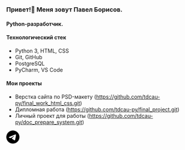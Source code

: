 ### Привет!👋 Меня зовут Павел Борисов.
#### Python-разработчик.

#### Технологический стек
* Python 3, HTML, CSS
* Git, GitHub
* PostgreSQL
* PyCharm, VS Code

#### Мои проекты
- Верстка сайта по PSD-макету (https://github.com/tdcau-py/final_work_html_css.git)
- Дипломная работа (https://github.com/tdcau-py/final_project.git)
- Личный проект для работы (https://github.com/tdcau-py/doc_prepare_system.git)

[<img src="https://github.com/tdcau-py/tdcau-py/blob/main/img/telegram.svg" width="35" height="35">](https://t.me/tdcau_py)

